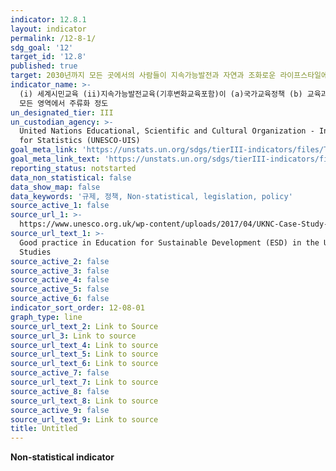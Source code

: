 ```yaml
---
indicator: 12.8.1
layout: indicator
permalink: /12-8-1/
sdg_goal: '12'
target_id: '12.8'
published: true
target: 2030년까지 모든 곳에서의 사람들이 지속가능발전과 자연과 조화로운 라이프스타일에 대한 의식 및 정보를 가질 수 있게 보장
indicator_name: >-
  (i) 세계시민교육 (ii)지속가능발전교육(기후변화교육포함)이 (a)국가교육정책 (b) 교육과정 (c) 교사교육 그리고 (d) 학생평가 등
  모든 영역에서 주류화 정도
un_designated_tier: III
un_custodian_agency: >-
  United Nations Educational, Scientific and Cultural Organization - Institute
  for Statistics (UNESCO-UIS)
goal_meta_link: 'https://unstats.un.org/sdgs/tierIII-indicators/files/Tier3-12-08-01.pdf'
goal_meta_link_text: 'https://unstats.un.org/sdgs/tierIII-indicators/files/Tier3-12-08-01.pdf'
reporting_status: notstarted
data_non_statistical: false
data_show_map: false
data_keywords: '규제, 정책, Non-statistical, legislation, policy'
source_active_1: false
source_url_1: >-
  https://www.unesco.org.uk/wp-content/uploads/2017/04/UKNC-Case-Study-1-FINAL.pdf
source_url_text_1: >-
  Good practice in Education for Sustainable Development (ESD) in the UK - Case
  Studies
source_active_2: false
source_active_3: false
source_active_4: false
source_active_5: false
source_active_6: false
indicator_sort_order: 12-08-01
graph_type: line
source_url_text_2: Link to Source
source_url_3: Link to source
source_url_text_4: Link to source
source_url_text_5: Link to source
source_url_text_6: Link to source
source_active_7: false
source_url_text_7: Link to source
source_active_8: false
source_url_text_8: Link to source
source_active_9: false
source_url_text_9: Link to source
title: Untitled
---
```

**Non-statistical indicator**
